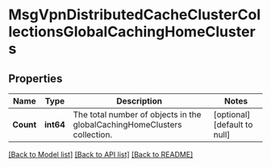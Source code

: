 # MsgVpnDistributedCacheClusterCollectionsGlobalCachingHomeClusters

## Properties
Name | Type | Description | Notes
------------ | ------------- | ------------- | -------------
**Count** | **int64** | The total number of objects in the globalCachingHomeClusters collection. | [optional] [default to null]

[[Back to Model list]](../README.md#documentation-for-models) [[Back to API list]](../README.md#documentation-for-api-endpoints) [[Back to README]](../README.md)

